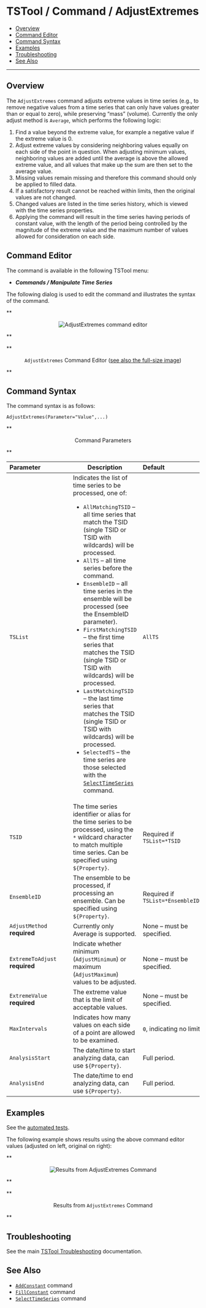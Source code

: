 # TSTool / Command / AdjustExtremes #

*   [Overview](#overview)
*   [Command Editor](#command-editor)
*   [Command Syntax](#command-syntax)
*   [Examples](#examples)
*   [Troubleshooting](#troubleshooting)
*   [See Also](#see-also)

-------------------------

## Overview ##

The `AdjustExtremes` command adjusts extreme values in time series (e.g.,
to remove negative values from a time series that can only have values
greater than or equal to zero), while preserving “mass” (volume).
Currently the only adjust method is `Average`, which performs the following logic:

1.  Find a value beyond the extreme value, for example a negative value if the extreme value is 0.
2.  Adjust extreme values by considering neighboring values equally on each side of the point in question.
    When adjusting minimum values, neighboring values are added until the average
    is above the allowed extreme value, and all values that make up the sum are then set to the average value.
3.  Missing values remain missing and therefore this command should only be applied to filled data.
4.  If a satisfactory result cannot be reached within limits, then the original values are not changed.
5.  Changed values are listed in the time series history, which is viewed with the time series properties.
6.  Applying the command will result in the time series having periods of constant value,
    with the length of the period being controlled by the magnitude of the
    extreme value and the maximum number of values allowed for consideration on each side.

## Command Editor ##

The command is available in the following TSTool menu:

*   ***Commands / Manipulate Time Series***

The following dialog is used to edit the command and illustrates the syntax of the command.

**<p style="text-align: center;">
![AdjustExtremes command editor](AdjustExtremes.png)
</p>**

**<p style="text-align: center;">
`AdjustExtremes` Command Editor (<a href="../AdjustExtremes.png">see also the full-size image</a>)
</p>**

## Command Syntax ##

The command syntax is as follows:

```text
AdjustExtremes(Parameter="Value",...)
```
**<p style="text-align: center;">
Command Parameters
</p>**

|**Parameter**&nbsp;&nbsp;&nbsp;&nbsp;&nbsp;&nbsp;&nbsp;&nbsp;&nbsp;&nbsp;&nbsp;&nbsp;&nbsp;&nbsp;&nbsp;&nbsp;|**Description**|**Default**&nbsp;&nbsp;&nbsp;&nbsp;&nbsp;&nbsp;&nbsp;&nbsp;&nbsp;&nbsp;&nbsp;&nbsp;&nbsp;&nbsp;&nbsp;&nbsp;&nbsp;&nbsp;&nbsp;&nbsp;&nbsp;&nbsp;&nbsp;&nbsp;&nbsp;&nbsp;&nbsp;|
|--------------|-----------------|-----------------|
|`TSList`|Indicates the list of time series to be processed, one of:<br><ul><li>`AllMatchingTSID` – all time series that match the TSID (single TSID or TSID with wildcards) will be processed.</li><li>`AllTS` – all time series before the command.</li><li>`EnsembleID` – all time series in the ensemble will be processed (see the EnsembleID parameter).</li><li>`FirstMatchingTSID` – the first time series that matches the TSID (single TSID or TSID with wildcards) will be processed.</li><li>`LastMatchingTSID` – the last time series that matches the TSID (single TSID or TSID with wildcards) will be processed.</li><li>`SelectedTS` – the time series are those selected with the [`SelectTimeSeries`](../SelectTimeSeries/SelectTimeSeries.md) command.</li></ul> | `AllTS` |
|`TSID`|The time series identifier or alias for the time series to be processed, using the `*` wildcard character to match multiple time series.  Can be specified using `${Property}`.|Required if `TSList=*TSID`|
|`EnsembleID`|The ensemble to be processed, if processing an ensemble. Can be specified using `${Property}`.|Required if `TSList=*EnsembleID`|
|`AdjustMethod`<br>**required**|Currently only Average is supported.|None – must be specified.|
|`ExtremeToAdjust`<br>**required**|Indicate whether minimum (`AdjustMinimum`) or maximum (`AdjustMaximum`) values to be adjusted.|None – must be specified.|
|`ExtremeValue`<br>**required**|The extreme value that is the limit of acceptable values.|None – must be specified.|
|`MaxIntervals`|Indicates how many values on each side of a point are allowed to be examined.|`0`, indicating no limit.|
|`AnalysisStart`|The date/time to start analyzing data, can use `${Property}`.|Full period.|
|`AnalysisEnd`|The date/time to end analyzing data, can use `${Property}`.|Full period.|

## Examples ##

See the [automated tests](https://github.com/OpenCDSS/cdss-app-tstool-test/tree/master/test/commands/AdjustExtremes).

The following example shows results using the above command editor values (adjusted on left, original on right):

**<p style="text-align: center;">
![Results from AdjustExtremes Command](AdjustExtremes_Table.png)
</p>**

**<p style="text-align: center;">
Results from `AdjustExtremes` Command
</p>**

## Troubleshooting ##

See the main [TSTool Troubleshooting](../../troubleshooting/troubleshooting.md) documentation.

## See Also ##

*   [`AddConstant`](../AddConstant/AddConstant.md) command
*   [`FillConstant`](../FillConstant/FillConstant.md) command
*   [`SelectTimeSeries`](../SelectTimeSeries/SelectTimeSeries.md) command
